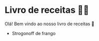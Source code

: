 # Livro de receitas :man_cook:

Olá! Bem vindo ao nosso livro de receitas :wave:

- Strogonoff de frango









